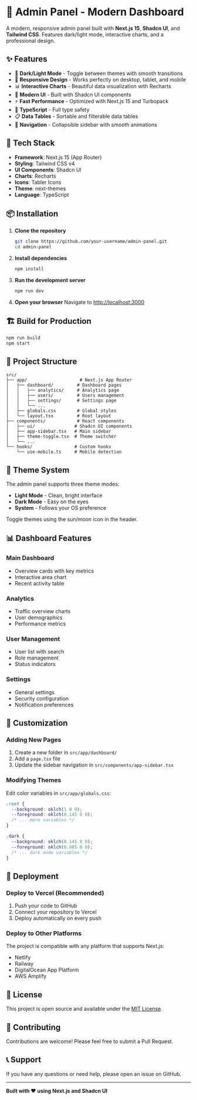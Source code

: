 # 🎯 Admin Panel - Modern Dashboard

A modern, responsive admin panel built with **Next.js 15**, **Shadcn UI**, and **Tailwind CSS**. Features dark/light mode, interactive charts, and a professional design.

## ✨ Features

- 🌙 **Dark/Light Mode** - Toggle between themes with smooth transitions
- 📱 **Responsive Design** - Works perfectly on desktop, tablet, and mobile
- 📊 **Interactive Charts** - Beautiful data visualization with Recharts
- 🎨 **Modern UI** - Built with Shadcn UI components
- ⚡ **Fast Performance** - Optimized with Next.js 15 and Turbopack
- 🔧 **TypeScript** - Full type safety
- 📋 **Data Tables** - Sortable and filterable data tables
- 🧭 **Navigation** - Collapsible sidebar with smooth animations

## 🚀 Tech Stack

- **Framework**: Next.js 15 (App Router)
- **Styling**: Tailwind CSS v4
- **UI Components**: Shadcn UI
- **Charts**: Recharts
- **Icons**: Tabler Icons
- **Theme**: next-themes
- **Language**: TypeScript

## 📦 Installation

1. **Clone the repository**
   ```bash
   git clone https://github.com/your-username/admin-panel.git
   cd admin-panel
   ```

2. **Install dependencies**
   ```bash
   npm install
   ```

3. **Run the development server**
   ```bash
   npm run dev
   ```

4. **Open your browser**
   Navigate to [http://localhost:3000](http://localhost:3000)

## 🏗️ Build for Production

```bash
npm run build
npm start
```

## 📁 Project Structure

```
src/
├── app/                    # Next.js App Router
│   ├── dashboard/         # Dashboard pages
│   │   ├── analytics/     # Analytics page
│   │   ├── users/         # Users management
│   │   ├── settings/      # Settings page
│   │   └── ...
│   ├── globals.css        # Global styles
│   └── layout.tsx         # Root layout
├── components/            # React components
│   ├── ui/               # Shadcn UI components
│   ├── app-sidebar.tsx   # Main sidebar
│   ├── theme-toggle.tsx  # Theme switcher
│   └── ...
└── hooks/                # Custom hooks
    └── use-mobile.ts     # Mobile detection
```

## 🎨 Theme System

The admin panel supports three theme modes:

- **Light Mode** - Clean, bright interface
- **Dark Mode** - Easy on the eyes
- **System** - Follows your OS preference

Toggle themes using the sun/moon icon in the header.

## 📊 Dashboard Features

### **Main Dashboard**
- Overview cards with key metrics
- Interactive area chart
- Recent activity table

### **Analytics**
- Traffic overview charts
- User demographics
- Performance metrics

### **User Management**
- User list with search
- Role management
- Status indicators

### **Settings**
- General settings
- Security configuration
- Notification preferences

## 🔧 Customization

### **Adding New Pages**
1. Create a new folder in `src/app/dashboard/`
2. Add a `page.tsx` file
3. Update the sidebar navigation in `src/components/app-sidebar.tsx`

### **Modifying Themes**
Edit color variables in `src/app/globals.css`:
```css
:root {
  --background: oklch(1 0 0);
  --foreground: oklch(0.145 0 0);
  /* ... more variables */
}

.dark {
  --background: oklch(0.145 0 0);
  --foreground: oklch(0.985 0 0);
  /* ... dark mode variables */
}
```

## 🚀 Deployment

### **Deploy to Vercel (Recommended)**

1. Push your code to GitHub
2. Connect your repository to Vercel
3. Deploy automatically on every push

### **Deploy to Other Platforms**

The project is compatible with any platform that supports Next.js:
- Netlify
- Railway
- DigitalOcean App Platform
- AWS Amplify

## 📝 License

This project is open source and available under the [MIT License](LICENSE).

## 🤝 Contributing

Contributions are welcome! Please feel free to submit a Pull Request.

## 📞 Support

If you have any questions or need help, please open an issue on GitHub.

---

**Built with ❤️ using Next.js and Shadcn UI**
